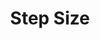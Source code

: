 ---
title: "Step Size"

categories: ['']

tags: ['Step', 'Size']

arabic: ['حجم الخطوة']

publishers: ['معجم مصطلحات التعلم الآلي والتعلم العميق وعلم البيانات']

types: "word"

slug: ""
---